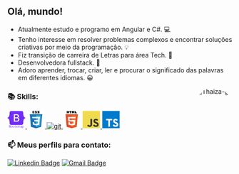 ## Olá, mundo! 
 
 * Atualmente estudo e programo em Angular e C#. 💻
 *  Tenho interesse em resolver problemas complexos e encontrar soluções criativas por meio da programação. 💡
 *  Fiz transição de carreira de Letras para área Tech. 📘
 *  Desenvolvedora fullstack. 💙
 *  Adoro aprender, trocar, criar, ler e procurar o significado das palavras em diferentes idiomas. :grinning:
 
 
 
   <img align="right" alt="Thaiza-gif" height="130" style="border-radius:50px;" src="https://i.picasion.com/pic92/b17cc133edef505a47bd6cc2e2fc2197.gif">
 
 <h3>📚 Skills:</h3>
 
 <p align="left"><a href="https://getbootstrap.com" target="_blank" rel="noreferrer"> <img src="https://raw.githubusercontent.com/devicons/devicon/master/icons/bootstrap/bootstrap-plain-wordmark.svg" alt="bootstrap" width="40" height="40"/> </a> <a href="https://www.w3schools.com/css/" target="_blank" rel="noreferrer"> <img src="https://raw.githubusercontent.com/devicons/devicon/master/icons/css3/css3-original-wordmark.svg" alt="css3" width="40" height="40"/> </a>  <a href="https://git-scm.com/" target="_blank" rel="noreferrer"> <img src="https://www.vectorlogo.zone/logos/git-scm/git-scm-icon.svg" alt="git" width="40" height="40"/> </a> <a href="https://www.w3.org/html/" target="_blank" rel="noreferrer"> <img src="https://raw.githubusercontent.com/devicons/devicon/master/icons/html5/html5-original-wordmark.svg" alt="html5" width="40" height="40"/> </a>  <a href="https://developer.mozilla.org/en-US/docs/Web/JavaScript" target="_blank" rel="noreferrer"> <img src="https://raw.githubusercontent.com/devicons/devicon/master/icons/javascript/javascript-original.svg" alt="javascript" width="40" height="40"/> </a>  <a href="https://www.typescriptlang.org/" target="_blank" rel="noreferrer"> <img src="https://raw.githubusercontent.com/devicons/devicon/master/icons/typescript/typescript-original.svg" alt="typescript" width="40" height="40"/> </a> </p>
 
  <h3> 📫 Meus perfils para contato:</h3>
 
 [![Linkedin Badge](https://img.shields.io/badge/-Luiza-blue?style=flat-square&logo=Linkedin&logoColor=white&link=https://www.linkedin.com/in/luizaferreirafonseca/)](https://www.linkedin.com/in/luizaferreirafonseca/) 
 [![Gmail Badge](https://img.shields.io/badge/-luiza.ferreira.fonseca@gmail.com-c14438?style=flat-square&logo=Gmail&logoColor=white&link=mailto:luiza.ferreira.fonseca@gmail.com)](mailto:luiza.ferreira.fonseca@gmail.com)
 
 
 
 
 ###
